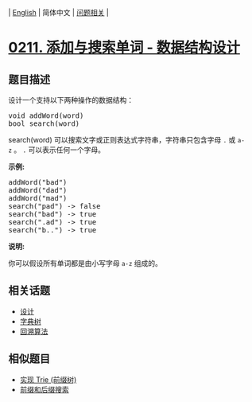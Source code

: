 
| [English](README_EN.md) | 简体中文 | [问题相关](QUESTION.md) |
# [0211. 添加与搜索单词 - 数据结构设计](https://leetcode-cn.com/problems/add-and-search-word-data-structure-design/)
## 题目描述
<p>设计一个支持以下两种操作的数据结构：</p>

<pre>void addWord(word)
bool search(word)
</pre>

<p>search(word)&nbsp;可以搜索文字或正则表达式字符串，字符串只包含字母&nbsp;<code>.</code>&nbsp;或&nbsp;<code>a-z</code>&nbsp;。&nbsp;<code>.</code> 可以表示任何一个字母。</p>

<p><strong>示例:</strong></p>

<pre>addWord(&quot;bad&quot;)
addWord(&quot;dad&quot;)
addWord(&quot;mad&quot;)
search(&quot;pad&quot;) -&gt; false
search(&quot;bad&quot;) -&gt; true
search(&quot;.ad&quot;) -&gt; true
search(&quot;b..&quot;) -&gt; true
</pre>

<p><strong>说明:</strong></p>

<p>你可以假设所有单词都是由小写字母 <code>a-z</code>&nbsp;组成的。</p>

## 相关话题
- [设计](https://leetcode-cn.com/tag/design)
- [字典树](https://leetcode-cn.com/tag/trie)
- [回溯算法](https://leetcode-cn.com/tag/backtracking)
## 相似题目
- [实现 Trie (前缀树)](../0208/README.md)
- [前缀和后缀搜索](../0745/README.md)
